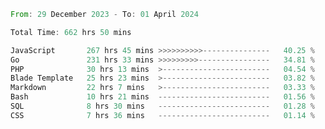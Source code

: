 
<!--START_SECTION:waka-->

```rust
From: 29 December 2023 - To: 01 April 2024

Total Time: 662 hrs 50 mins

JavaScript       267 hrs 45 mins >>>>>>>>>>---------------   40.25 %
Go               231 hrs 33 mins >>>>>>>>>----------------   34.81 %
PHP              30 hrs 13 mins  >------------------------   04.54 %
Blade Template   25 hrs 23 mins  >------------------------   03.82 %
Markdown         22 hrs 7 mins   >------------------------   03.33 %
Bash             10 hrs 21 mins  -------------------------   01.56 %
SQL              8 hrs 30 mins   -------------------------   01.28 %
CSS              7 hrs 36 mins   -------------------------   01.14 %
```

<!--END_SECTION:waka-->
<!---
Abedmuh/Abedmuh is a ✨ special ✨ repository because its `README.md` (this file) appears on your GitHub profile.
You can click the Preview link to take a look at your changes.
--->
